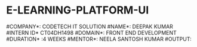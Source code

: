 # E-LEARNING-PLATFORM-UI
#COMPANY*: CODETECH IT SOLUTION
#NAME*: DEEPAK KUMAR
#INTERN ID* CT04DH1498
#DOMAIN*: FRONT END DEVELOPMENT
#DURATION* :4 WEEKS 
#MENTOR*: NEELA SANTOSH KUMAR 
#OUTPUT: 

